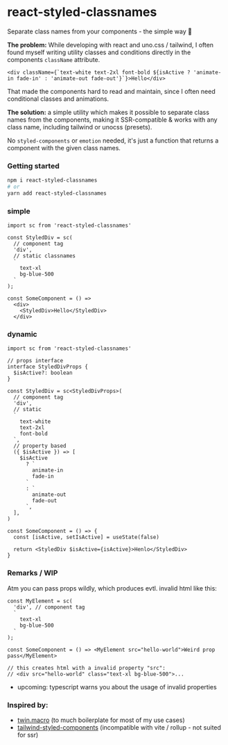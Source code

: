 # react-styled-classnames

Separate class names from your components - the simple way 🫰

**The problem:**
While developing with react and uno.css / tailwind, I often found myself writing utility classes and conditions directly in the components `className` attribute. 

```tsx
<div className={`text-white text-2xl font-bold ${isActive ? 'animate-in fade-in' : 'animate-out fade-out'}`}>Hello</div>
```

That made the components hard to read and maintain, since I often need conditional classes and animations.

**The solution:**
a simple utility which makes it possible to separate class names from the components, making it SSR-compatible & works with any class name, including tailwind or unocss (presets).

No `styled-components` or `emotion` needed, it's just a function that returns a component with the given class names. 

### Getting started

```bash
npm i react-styled-classnames
# or
yarn add react-styled-classnames
```

### simple

```tsx
import sc from 'react-styled-classnames'

const StyledDiv = sc(
  // component tag
  'div', 
  // static classnames
  `
    text-xl
    bg-blue-500
  ` 
);

const SomeComponent = () => 
  <div>
    <StyledDiv>Hello</StyledDiv>
  </div>
```

### dynamic

```tsx
import sc from 'react-styled-classnames'

// props interface
interface StyledDivProps {
  $isActive?: boolean
}

const StyledDiv = sc<StyledDivProps>(
  // component tag
  'div',
  // static
  `
    text-white
    text-2xl
    font-bold
  `,
  // property based
  ({ $isActive }) => [
    $isActive
      ? `
        animate-in
        fade-in
      `
      : `
        animate-out
        fade-out
      `,
  ],
)

const SomeComponent = () => {
  const [isActive, setIsActive] = useState(false)

  return <StyledDiv $isActive={isActive}>Henlo</StyledDiv>
}
```

### Remarks / WIP

Atm you can pass props wildly, which produces evtl. invalid html like this:

```tsx
const MyElement = sc(
  'div', // component tag
  `
    text-xl
    bg-blue-500
  ` 
);

const SomeComponent = () => <MyElement src="hello-world">Weird prop pass</MyElement>

// this creates html with a invalid property "src":
// <div src="hello-world" class="text-xl bg-blue-500">...
```

- upcoming: typescript warns you about the usage of invalid properties

### Inspired by:
- [twin.macro](https://github.com/ben-rogerson/twin.macro)
(to much boilerplate for most of my use cases)
- [tailwind-styled-components](https://github.com/MathiasGilson/tailwind-styled-component)
(incompatible with vite / rollup - not suited for ssr)
